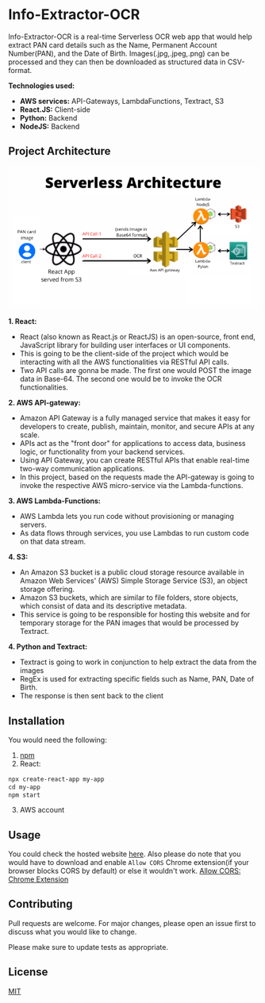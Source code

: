 # Info-Extractor-OCR

Info-Extractor-OCR is a real-time Serverless OCR web app that would help extract PAN card details such as the Name, Permanent Account Number(PAN), and the Date of Birth. Images(.jpg,.jpeg,.png) can be processed and they can then be downloaded as structured data in CSV-format.

**Technologies used:**
* **AWS services:** API-Gateways, LambdaFunctions, Textract, S3
* **React.JS:** Client-side
* **Python:** Backend
* **NodeJS:** Backend

## Project Architecture
<img src="extras/serverless_ocr_architecture.png" style="text-align: center;"></img>

**1. React:**
* React (also known as React.js or ReactJS) is an open-source, front end, JavaScript library for building user interfaces or UI components.
* This is going to be the client-side of the project which would be interacting with all the AWS functionalities via RESTful API calls.
* Two API calls are gonna be made. The first one would POST the image data in Base-64. The second one would be to invoke the OCR functionalities.

**2. AWS API-gateway:**
* Amazon API Gateway is a fully managed service that makes it easy for developers to create, publish, maintain, monitor, and secure APIs at any scale.
* APIs act as the "front door" for applications to access data, business logic, or functionality from your backend services. 
* Using API Gateway, you can create RESTful APIs that enable real-time two-way communication applications. 
* In this project, based on the requests made the API-gateway is going to invoke the respective AWS micro-service via the Lambda-functions.

**3. AWS Lambda-Functions:**
* AWS Lambda lets you run code without provisioning or managing servers.
* As data flows through services, you use Lambdas to run custom code on that data stream.

**4. S3:**
* An Amazon S3 bucket is a public cloud storage resource available in Amazon Web Services' (AWS) Simple Storage Service (S3), an object storage offering. 
* Amazon S3 buckets, which are similar to file folders, store objects, which consist of data and its descriptive metadata.
* This service is going to be responsible for hosting this website and for temporary storage for the PAN images that would be processed by Textract.

**4. Python and Textract:**
* Textract is going to work in conjunction to help extract the data from the images
* RegEx is used for extracting specific fields such as Name, PAN, Date of Birth.
* The response is then sent back to the client



## Installation

You would need the following:

1. <a href="https://docs.npmjs.com/downloading-and-installing-node-js-and-npm">npm</a>
2. React:
```
npx create-react-app my-app
cd my-app
npm start
```
3. AWS account

## Usage
You could check the hosted website <a href="http://react-info-extractor-web-app.s3-website.ap-south-1.amazonaws.com/">here</a>.
Also please do note that you would have to download and enable ```Allow CORS``` Chrome extension(if your browser blocks CORS by default) or else it wouldn't work. 
<a href="https://chrome.google.com/webstore/detail/allow-cors-access-control/lhobafahddgcelffkeicbaginigeejlf?hl=en">Allow CORS: Chrome Extension</a>

## Contributing
Pull requests are welcome. For major changes, please open an issue first to discuss what you would like to change.

Please make sure to update tests as appropriate.

## License
[MIT](https://choosealicense.com/licenses/mit/)

